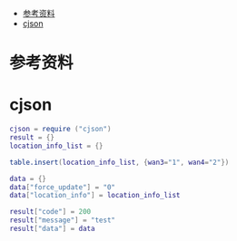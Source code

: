 - [参考资料](#参考资料)
- [cjson](#cjson)

# 参考资料

# cjson

```lua
cjson = require ("cjson")
result = {}
location_info_list = {}

table.insert(location_info_list, {wan3="1", wan4="2"})

data = {}
data["force_update"] = "0"
data["location_info"] = location_info_list

result["code"] = 200
result["message"] = "test"
result["data"] = data
```
